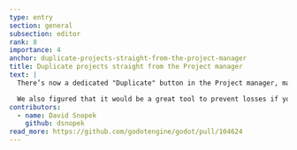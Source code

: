 ```yaml
---
type: entry
section: general
subsection: editor
rank: 8
importance: 4
anchor: duplicate-projects-straight-from-the-project-manager
title: Duplicate projects straight from the Project manager
text: |
  There’s now a dedicated "Duplicate" button in the Project manager, making it easy to back up an existing project, or to fork a new one.

  We also figured that it would be a great tool to prevent losses if you update the engine version during development. If we detect that irreversible changes would occur due to the update, we’ll ask if you want to back up your project first.
contributors:
  - name: David Snopek
    github: dsnopek
read_more: https://github.com/godotengine/godot/pull/104624
---
```

